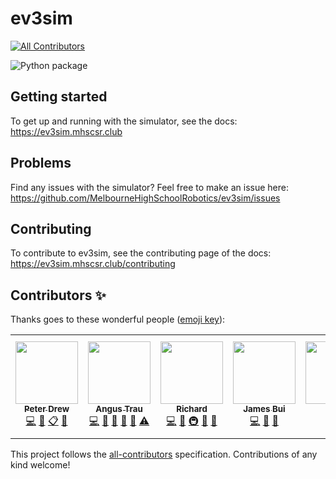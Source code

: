 # ev3sim
<!-- ALL-CONTRIBUTORS-BADGE:START - Do not remove or modify this section -->
[![All Contributors](https://img.shields.io/badge/all_contributors-7-orange.svg?style=flat-square)](#contributors-)
<!-- ALL-CONTRIBUTORS-BADGE:END -->

![Python package](https://github.com/MelbourneHighSchoolRobotics/ev3sim/workflows/Python%20package/badge.svg)

## Getting started

To get up and running with the simulator, see the docs: https://ev3sim.mhscsr.club

## Problems

Find any issues with the simulator? Feel free to make an issue here: https://github.com/MelbourneHighSchoolRobotics/ev3sim/issues

## Contributing

To contribute to ev3sim, see the contributing page of the docs: https://ev3sim.mhscsr.club/contributing

## Contributors ✨

Thanks goes to these wonderful people ([emoji key](https://allcontributors.org/docs/en/emoji-key)):

<!-- ALL-CONTRIBUTORS-LIST:START - Do not remove or modify this section -->
<!-- prettier-ignore-start -->
<!-- markdownlint-disable -->
<table>
  <tr>
    <td align="center"><a href="https://pdrew.com/"><img src="https://avatars2.githubusercontent.com/u/10608341?v=4" width="100px;" alt=""/><br /><sub><b>Peter Drew</b></sub></a><br /><a href="https://github.com/MelbourneHighSchoolRobotics/ev3sim/commits?author=peter-drew" title="Code">💻</a> <a href="https://github.com/MelbourneHighSchoolRobotics/ev3sim/commits?author=peter-drew" title="Documentation">📖</a> <a href="#eventOrganizing-peter-drew" title="Event Organizing">📋</a> <a href="#ideas-peter-drew" title="Ideas, Planning, & Feedback">🤔</a></td>
    <td align="center"><a href="https://angus.ws"><img src="https://avatars1.githubusercontent.com/u/13267947?v=4" width="100px;" alt=""/><br /><sub><b>Angus Trau</b></sub></a><br /><a href="https://github.com/MelbourneHighSchoolRobotics/ev3sim/commits?author=angustrau" title="Code">💻</a> <a href="https://github.com/MelbourneHighSchoolRobotics/ev3sim/commits?author=angustrau" title="Documentation">📖</a> <a href="#ideas-angustrau" title="Ideas, Planning, & Feedback">🤔</a> <a href="#question-angustrau" title="Answering Questions">💬</a> <a href="https://github.com/MelbourneHighSchoolRobotics/ev3sim/pulls?q=is%3Apr+reviewed-by%3Aangustrau" title="Reviewed Pull Requests">👀</a> <a href="https://github.com/MelbourneHighSchoolRobotics/ev3sim/commits?author=angustrau" title="Tests">⚠️</a></td>
    <td align="center"><a href="https://dalordish.github.io"><img src="https://avatars2.githubusercontent.com/u/5959205?v=4" width="100px;" alt=""/><br /><sub><b>Richard</b></sub></a><br /><a href="https://github.com/MelbourneHighSchoolRobotics/ev3sim/commits?author=Dalordish" title="Code">💻</a> <a href="https://github.com/MelbourneHighSchoolRobotics/ev3sim/commits?author=Dalordish" title="Documentation">📖</a> <a href="#infra-Dalordish" title="Infrastructure (Hosting, Build-Tools, etc)">🚇</a> <a href="#ideas-Dalordish" title="Ideas, Planning, & Feedback">🤔</a> <a href="https://github.com/MelbourneHighSchoolRobotics/ev3sim/pulls?q=is%3Apr+reviewed-by%3ADalordish" title="Reviewed Pull Requests">👀</a></td>
    <td align="center"><a href="https://github.com/jtbui20"><img src="https://avatars2.githubusercontent.com/u/29140560?v=4" width="100px;" alt=""/><br /><sub><b>James Bui</b></sub></a><br /><a href="https://github.com/MelbourneHighSchoolRobotics/ev3sim/commits?author=jtbui20" title="Code">💻</a> <a href="#design-jtbui20" title="Design">🎨</a> <a href="https://github.com/MelbourneHighSchoolRobotics/ev3sim/pulls?q=is%3Apr+reviewed-by%3Ajtbui20" title="Reviewed Pull Requests">👀</a></td>
    <td align="center"><a href="https://github.com/platy11"><img src="https://avatars0.githubusercontent.com/u/17060983?v=4" width="100px;" alt=""/><br /><sub><b>Max</b></sub></a><br /><a href="https://github.com/MelbourneHighSchoolRobotics/ev3sim/commits?author=platy11" title="Code">💻</a> <a href="https://github.com/MelbourneHighSchoolRobotics/ev3sim/pulls?q=is%3Apr+reviewed-by%3Aplaty11" title="Reviewed Pull Requests">👀</a></td>
    <td align="center"><a href="https://github.com/glipR"><img src="https://avatars1.githubusercontent.com/u/37640160?v=4" width="100px;" alt=""/><br /><sub><b>Jackson Goerner</b></sub></a><br /><a href="https://github.com/MelbourneHighSchoolRobotics/ev3sim/commits?author=glipR" title="Code">💻</a> <a href="https://github.com/MelbourneHighSchoolRobotics/ev3sim/commits?author=glipR" title="Documentation">📖</a> <a href="#maintenance-glipR" title="Maintenance">🚧</a> <a href="#ideas-glipR" title="Ideas, Planning, & Feedback">🤔</a> <a href="#question-glipR" title="Answering Questions">💬</a> <a href="https://github.com/MelbourneHighSchoolRobotics/ev3sim/pulls?q=is%3Apr+reviewed-by%3AglipR" title="Reviewed Pull Requests">👀</a></td>
    <td align="center"><a href="https://github.com/Juicymangoes123"><img src="https://avatars0.githubusercontent.com/u/53684212?v=4" width="100px;" alt=""/><br /><sub><b>Juicymangoes123</b></sub></a><br /><a href="https://github.com/MelbourneHighSchoolRobotics/ev3sim/commits?author=Juicymangoes123" title="Documentation">📖</a></td>
  </tr>
</table>

<!-- markdownlint-enable -->
<!-- prettier-ignore-end -->
<!-- ALL-CONTRIBUTORS-LIST:END -->

This project follows the [all-contributors](https://github.com/all-contributors/all-contributors) specification. Contributions of any kind welcome!